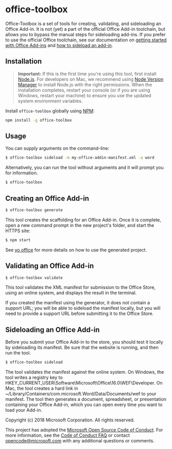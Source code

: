 # office-toolbox

Office-Toolbox is a set of tools for creating, validating, and sideloading an Office Add-in. It is not (yet) a part of the official Office Add-in toolchain, but allows you to bypass the manual steps for sideloading add-ins. If you prefer to use the official Office toolchain, see our documentation on [getting started with Office Add-ins](https://dev.office.com/docs/add-ins/get-started/create-an-office-add-in-using-any-editor) and [how to sideload an add-in](https://dev.office.com/docs/add-ins/testing/create-a-network-shared-folder-catalog-for-task-pane-and-content-add-ins).

## Installation
> **Important:** If this is the first time you're using this tool, first install [Node.js](https://nodejs.org). For developers on Mac, we recommend using [Node Version Manager](https://github.com/creationix/nvm) to install Node.js with the right permissions. When the installation completes, restart your console (or if you are using Windows, restart your machine) to ensure you use the updated system environment variables.

Install `office-toolbox` globally using [NPM](http://npmjs.org/):
```bash
npm install -g office-toolbox
```

## Usage
You can supply arguments on the command-line:

```bash
$ office-toolbox sideload -m my-office-addin-manifest.xml -a word
```

Alternatively, you can run the tool without arguments and it will prompt you for information.

```bash
$ office-toolbox
```

## Creating an Office Add-in
```bash
$ office-toolbox generate
```

This tool creates the scaffolding for an Office Add-in. Once it is complete, open a new command prompt in the new project's folder, and start the HTTPS site:
```bash
$ npm start
```

See [yo office](https://www.npmjs.com/package/generator-office) for more details on how to use the generated project.

## Validating an Office Add-in
```bash
$ office-toolbox validate
```

This tool validates the XML manifest for submission to the Office Store, using an online system, and displays the result in the terminal. 

If you created the manifest using the generator, it does not contain a support URL; you will be able to sideload the manifest locally, but you will need to provide a support URL before submitting it to the Office Store.

## Sideloading an Office Add-in
Before you submit your Office Add-in to the store, you should test it locally by sideloading its manifest. Be sure that the website is running, and then run the tool.

```bash
$ office-toolbox sideload
```

The tool validates the manifest against the online system. On Windows, the tool writes a registry key to HKEY\_CURRENT\_USER\Software\Microsoft\Office\16.0\WEF\Developer. On Mac, the tool creates a hard link in ~/Library/Containers/com.microsoft.Word/Data/Documents/wef to your manifest. The tool then generates a document, spreadsheet, or presentation containing your Office Add-in, which you can open every time you want to load your Add-in.

Copyright (c) 2018 Microsoft Corporation. All rights reserved.

This project has adopted the [Microsoft Open Source Code of Conduct](https://opensource.microsoft.com/codeofconduct/). For more information, see the [Code of Conduct FAQ](https://opensource.microsoft.com/codeofconduct/faq/) or contact [opencode@microsoft.com](mailto:opencode@microsoft.com) with any additional questions or comments.

